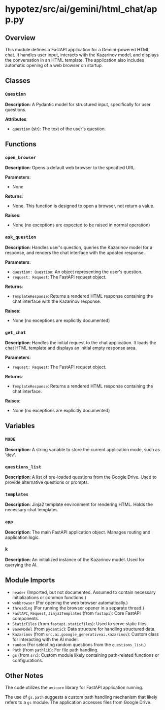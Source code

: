 # hypotez/src/ai/gemini/html_chat/app.py

## Overview

This module defines a FastAPI application for a Gemini-powered HTML chat.  It handles user input, interacts with the Kazarinov model, and displays the conversation in an HTML template.  The application also includes automatic opening of a web browser on startup.


## Classes

### `Question`

**Description**:  A Pydantic model for structured input, specifically for user questions.


**Attributes**:

- `question` (str): The text of the user's question.


## Functions

### `open_browser`

**Description**: Opens a default web browser to the specified URL.


**Parameters**:

- None


**Returns**:
- None.  This function is designed to open a browser, not return a value.


**Raises**:
- None (no exceptions are expected to be raised in normal operation)


### `ask_question`

**Description**: Handles user's question, queries the Kazarinov model for a response, and renders the chat interface with the updated response.


**Parameters**:

- `question: Question`: An object representing the user's question.
- `request: Request`:  The FastAPI request object.


**Returns**:
-  `TemplateResponse`: Returns a rendered HTML response containing the chat interface with the Kazarinov response.


**Raises**:
- None (no exceptions are explicitly documented)


### `get_chat`

**Description**: Handles the initial request to the chat application. It loads the chat HTML template and displays an initial empty response area.


**Parameters**:

- `request: Request`: The FastAPI request object.


**Returns**:
- `TemplateResponse`: Returns a rendered HTML response containing the chat interface.


**Raises**:
- None (no exceptions are explicitly documented)




## Variables

### `MODE`

**Description**:  A string variable to store the current application mode, such as 'dev'.


### `questions_list`

**Description**: A list of pre-loaded questions from the Google Drive.  Used to provide alternative questions or prompts.


### `templates`

**Description**: Jinja2 template environment for rendering HTML. Holds the necessary chat templates.


### `app`

**Description**: The main FastAPI application object.  Manages routing and application logic.


### `k`

**Description**: An initialized instance of the Kazarinov model.  Used for querying the AI.


## Module Imports

- `header` (Imported, but not documented. Assumed to contain necessary initializations or common functions.)
- `webbrowser` (For opening the web browser automatically.)
- `threading` (For running the browser opener in a separate thread.)
- `FastAPI`, `Request`, `Jinja2Templates` (from `fastapi`): Core FastAPI components.
- `StaticFiles` (from `fastapi.staticfiles`): Used to serve static files.
- `BaseModel` (from `pydantic`): Data structure for handling structured data.
- `Kazarinov` (from `src.ai.gooogle_generativeai.kazarinov`): Custom class for interacting with the AI model.
- `random` (For selecting random questions from the `questions_list`.)
- `Path` (from `pathlib`): For file path handling.
- `gs` (from `src`): Custom module likely containing path-related functions or configurations.


##  Other Notes

The code utilizes the `uvicorn` library for FastAPI application running.

The use of `gs.path` suggests a custom path handling mechanism that likely refers to a `gs` module. The application accesses files from Google Drive.